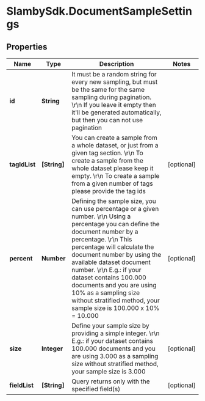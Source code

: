 # SlambySdk.DocumentSampleSettings

## Properties
Name | Type | Description | Notes
------------ | ------------- | ------------- | -------------
**id** | **String** | It must be a random string for every new sampling, but must be the same for the same sampling during pagination. \r\n            If you leave it empty then it&#39;ll be generated automatically, but then you can not use pagination | 
**tagIdList** | **[String]** | You can create a sample from a whole dataset, or just from a given tag section. \r\n            To create a sample from the whole dataset please keep it empty. \r\n            To create a sample from a given number of tags please provide the tag ids | [optional] 
**percent** | **Number** | Defining the sample size, you can use percentage or a given number. \r\n            Using a percentage you can define the document number by a percentage. \r\n            This percentage will calculate the document number by using the available dataset document number. \r\n            E.g.: if your dataset contains 100.000 documents and you are using 10% as a sampling size without stratified method, your sample size is 100.000 x 10% = 10.000 | [optional] 
**size** | **Integer** | Define your sample size by providing a simple integer. \r\n            E.g.: if your dataset contains 100.000 documents and you are using 3.000 as a sampling size without stratified method, your sample size is 3.000 | [optional] 
**fieldList** | **[String]** | Query returns only with the specified field(s) | [optional] 



